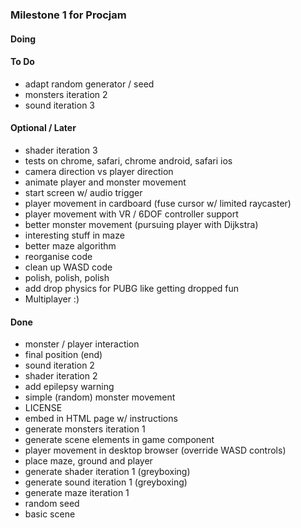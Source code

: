 ### Milestone 1 for Procjam

#### Doing


#### To Do

- adapt random generator / seed
- monsters iteration 2
- sound iteration 3

#### Optional / Later

- shader iteration 3
- tests on chrome, safari, chrome android, safari ios
- camera direction vs player direction
- animate player and monster movement
- start screen w/ audio trigger
- player movement in cardboard (fuse cursor w/ limited raycaster)
- player movement with VR / 6DOF controller support
- better monster movement (pursuing player with Dijkstra)
- interesting stuff in maze
- better maze algorithm
- reorganise code
- clean up WASD code
- polish, polish, polish
- add drop physics for PUBG like getting dropped fun
- Multiplayer :)

#### Done

- monster / player interaction
- final position (end)
- sound iteration 2
- shader iteration 2
- add epilepsy warning
- simple (random) monster movement
- LICENSE
- embed in HTML page w/ instructions
- generate monsters iteration 1
- generate scene elements in game component
- player movement in desktop browser (override WASD controls)
- place maze, ground and player
- generate shader iteration 1 (greyboxing)
- generate sound iteration 1 (greyboxing)
- generate maze iteration 1
- random seed
- basic scene

